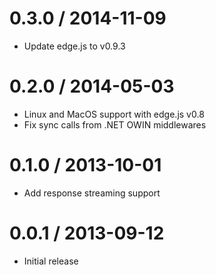 0.3.0 / 2014-11-09
==================

* Update edge.js to v0.9.3

0.2.0 / 2014-05-03
==================

* Linux and MacOS support with edge.js v0.8
* Fix sync calls from .NET OWIN middlewares

0.1.0 / 2013-10-01
==================

* Add response streaming support

0.0.1 / 2013-09-12
==================

* Initial release